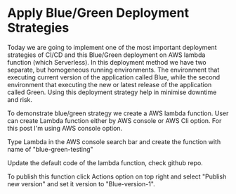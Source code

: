 # Apply Blue/Green Deployment Strategies
Today we are going to implement one of the most important deployment strategies of CI/CD and this Blue/Green deployment on AWS lambda function (which Serverless). In this deployment method we have two separate, but homogeneous running environments. The environment that executing current version of the application called Blue, while the second environment that executing the new or latest release of the application called Green.
Using this deployment strategy help in minimise downtime and risk. 

To demonstrate blue/green strategy we create a AWS lambda function. User can create Lambda function either by AWS console or AWS Cli option. For this post I'm using AWS console option.

Type Lambda in the AWS console search bar and create the function with name of "blue-green-testing"

Update the default code of the lambda function, check github repo.

To publish this function click Actions option on top right and select "Publish new version" and set it version to "Blue-version-1".

